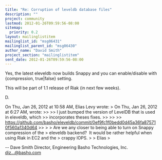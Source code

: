 ```yaml
---
title: "Re: Corruption of leveldb database files"
description: ""
project: community
lastmod: 2012-01-26T09:59:56-08:00
sitemap:
  priority: 0.2
layout: mailinglistitem
mailinglist_id: "msg06431"
mailinglist_parent_id: "msg06430"
author_name: "David Smith"
project_section: "mailinglistitem"
sent_date: 2012-01-26T09:59:56-08:00
---
```



Yes, the latest eleveldb now builds Snappy and you can enable/disable
with {compression, true|false} setting.

This will be part of 1.1 release of Riak (in next few weeks).

D.

On Thu, Jan 26, 2012 at 10:58 AM, Elias Levy
 wrote:
&gt; On Thu, Jan 26, 2012 at 6:27 AM,  wrote:
&gt;&gt;
&gt;&gt; I just bumped the version of LevelDB that is used in eleveldb, which
&gt;&gt; incorporates theses fixes.
&gt;&gt;
&gt;&gt;
&gt;&gt; https://github.com/basho/eleveldb/commit/0ef9fc1f0bedd0d45a36fa875710f560a1340d64
&gt;&gt;
&gt;
&gt; Are we any closer to being able to turn on Snappy compression of the
&gt; eleveldb backend?  It would be rather helpful when using Riak in EC2 and the
&gt; crappy IOPS.
&gt;
&gt; Elias
&gt;


-- 
Dave Smith
Director, Engineering
Basho Technologies, Inc.
diz...@basho.com

